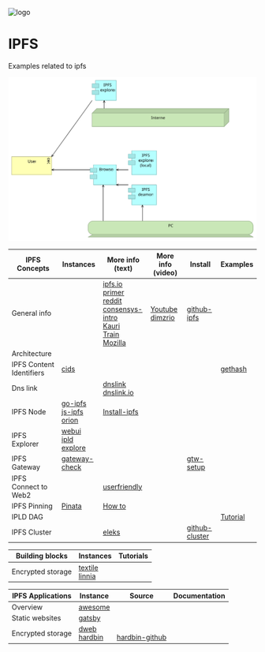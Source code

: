 ![logo][]

[logo]:   https://web3examples.github.io/logo.png

# IPFS
Examples related to ipfs

![](architecture/ipfs.svg)


| IPFS Concepts   | Instances                   | More info (text) | More info (video) |   Install  |  Examples |
| --------------- |  ---------                  | ---------       | ---------          | ---------  |  -------- | 
| General info    |                                    | [ipfs.io]<br>[primer]<br>[reddit]<br>[consensys-intro]<br>[Kauri]<br>[Train]<br>[Mozilla]|[Youtube]<br>[dimzrio]| [github-ipfs] 
| Architecture    |                                    | 
| IPFS Content Identifiers | [cids]                    |                 |                    |            |[gethash](gethash) 
| Dns link        |                                    | [dnslink]<br>[dnslink.io]      |
| IPFS Node       | [go-ipfs]<br>[js-ipfs]<br>[orion]  | [Install-ipfs]
| IPFS Explorer   | [webui]<br> [ipld explore]
| IPFS Gateway    | [gateway-check] |  | | [gtw-setup]
| IPFS Connect to Web2 |                        | [userfriendly]
| IPFS Pinning    | [Pinata] | [How to]
| IPLD DAG        |                               |                |                    |          |  [Tutorial] |
| IPFS Cluster    |                             | [eleks]         |                      | [github-cluster]

[ipfs.io]:         https://ipfs.io
[primer]:          http://dweb-primer.ipfs.io 
[reddit]:          https://www.reddit.com/r/IPFS
[IPFS Alpha Demo]: https://www.youtube.com/watch?v=8CMxDNuuAiQ
[Install IPFS]:    https://docs.ipfs.io/introduction/install/
[Tutorial]:        https://proto.school/#/tutorials
[go-ipfs]:         https://github.com/ipfs/go-ipfs
[js-ipfs]:         https://github.com/ipfs/js-ipfs
[orion]:           https://orion.siderus.io
[webui]:           https://webui.ipfs.io
[ipld explore]:    https://explore.ipld.io/
[gateway-check]:   https://ipfs.github.io/public-gateway-checker
[github-ipfs]:     https://github.com/ipfs
[userfriendly]:    https://hackernoon.com/ten-terrible-attempts-to-make-the-inter-planetary-file-system-human-friendly-e4e95df0c6fa
[cids]:            https://docs.ipfs.io/guides/concepts/cid/
[dnslink]:         https://docs.ipfs.io/guides/concepts/dnslink/
[dnslink.io]:      http://dnslink.io/
[consensys-intro]: https://medium.com/@ConsenSys/an-introduction-to-ipfs-9bba4860abd0 
[Pinata]:          https://pinata.cloud
[How to]:          https://medium.com/pinata/how-to-pin-to-ipfs-effortlessly-ba3437b33885
[Install-ipfs]:    https://kauri.io/article/b01b9b7bebcd4ebf80edf021bdd0e232
[Kauri]:           https://kauri.io/search-results?q=ipfs
[Train]:           https://decentralized.blog/getting-to-know-ipfs.html
[Youtube]:         https://www.youtube.com/results?search_query=ipfs
[Mozilla]:         https://hacks.mozilla.org/?s=ipfs
[gtw-setup]:       https://medium.com/@rossbulat/introduction-to-ipfs-set-up-nodes-on-your-network-with-http-gateways-10e21ea689a4
[dimzrio]:         https://www.youtube.com/playlist?list=PLNblnG6W6-KImttnlK9zRdJ_iqyUMvHz7
[eleks]:           https://labs.eleks.com/2019/03/ipfs-network-data-replication.html
[github-cluster]:  https://github.com/ipfs/ipfs-cluster

| Building blocks   | Instances | Tutorials |  
| ---------------   |  ---------  |----------- |
| Encrypted storage | [textile]<br>[linnia]


[textile]:         https://textile.io/

[linnia]:          https://github.com/ConsenSys/linnia-resources



| IPFS Applications | Instance            |  Source | Documentation |
| ---------------   |  ---------          | ------     | -|
| Overview          | [awesome]
| Static websites   | [gatsby] 
| Encrypted storage | [dweb]<br>[hardbin] | <br>[hardbin-github]


[gatsby]:         https://interplanetarygatsby.com/ipfs-deploy/
[awesome]:        https://awesome.ipfs.io
[dweb]:           https://dweb.page/  
[hardbin]:        https://hardbin.com
[hardbin-github]: https://github.com/jes/hardbin
